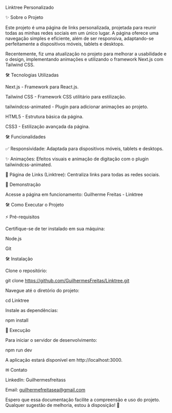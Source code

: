 Linktree Personalizado

✨ Sobre o Projeto

Este projeto é uma página de links personalizada, projetada para reunir todas as minhas redes sociais em um único lugar. A página oferece uma navegação simples e eficiente, além de ser responsiva, adaptando-se perfeitamente a dispositivos móveis, tablets e desktops.

Recentemente, fiz uma atualização no projeto para melhorar a usabilidade e o design, implementando animações e utilizando o framework Next.js com Tailwind CSS.

🛠️ Tecnologias Utilizadas

Next.js - Framework para React.js.

Tailwind CSS - Framework CSS utilitário para estilização.

tailwindcss-animated - Plugin para adicionar animações ao projeto.

HTML5 - Estrutura básica da página.

CSS3 - Estilização avançada da página.

🛠️ Funcionalidades

✅ Responsividade: Adaptada para dispositivos móveis, tablets e desktops.

✨ Animações: Efeitos visuais e animação de digitação com o plugin tailwindcss-animated.

🔗 Página de Links (Linktree): Centraliza links para todas as redes sociais.

📲 Demonstração

Acesse a página em funcionamento: Guilherme Freitas - Linktree

🛠️ Como Executar o Projeto

⚡ Pré-requisitos

Certifique-se de ter instalado em sua máquina:

Node.js

Git

🛠️ Instalação

Clone o repositório:

git clone https://github.com/GuilhermesFreitas/Linktree.git

Navegue até o diretório do projeto:

cd Linktree

Instale as dependências:

npm install

🚀 Execução

Para iniciar o servidor de desenvolvimento:

npm run dev

A aplicação estará disponível em http://localhost:3000.


✉ Contato

LinkedIn: Guilhermesfreitass

Email: guilhermefreitasea@gmail.com

Espero que essa documentação facilite a compreensão e uso do projeto. Qualquer sugestão de melhoria, estou à disposição! 🚀

